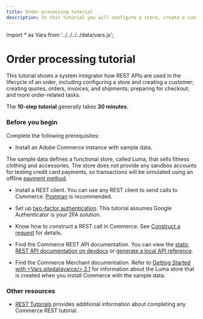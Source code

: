 ```yaml
---
title: Order processing tutorial
description: In this tutorial you will configure a store, create a customer, quotes, orders and more using the REST API
--- 
```

import * as Vars from '../../../../data/vars.js';

# Order processing tutorial

This tutorial shows a system integrator how REST APIs are used in the lifecycle of an order, including configuring a store and creating a customer; creating quotes, orders, invoices, and shipments; preparing for checkout; and more order-related tasks.

The **10-step tutorial** generally takes **30 minutes**.

### Before you begin

Complete the following prerequisites:

*  Install an Adobe Commerce instance with sample data.

  The sample data defines a functional store, called Luma, that sells fitness clothing and accessories. The store does not provide any sandbox accounts for testing credit card payments, so transactions will be simulated using an offline [payment method](https://glossary.magento.com/payment-method).

*  Install a REST client. You can use any REST client to send calls to Commerce. [Postman](https://www.getpostman.com/) is recommended.

*  Set up [two-factor authentication](https://devdocs.magento.com/guides/v2.4/security/two-factor-authentication.html). This tutorial assumes Google Authenticator is your 2FA solution.

*  Know how to construct a REST call in Commerce. See [Construct a request](/get-started/gs-web-api-request) for details.

*  Find the Commerce REST API documentation. You can view the [static REST API documentation on devdocs](https://magento.redoc.ly/) or [generate a local API reference](/rest/use-rest/generate-local/).

*  Find the Commerce Merchant documentation. Refer to [Getting Started with <Vars.sitedatavarce/> 2.1](https://docs.magento.com/user-guide/getting-started.html) for information about the Luma store that is created when you install Commerce with the sample data.

### Other resources

*  [REST Tutorials](/rest/tutorials/index/) provides additional information about completing any Commerce REST tutorial.
